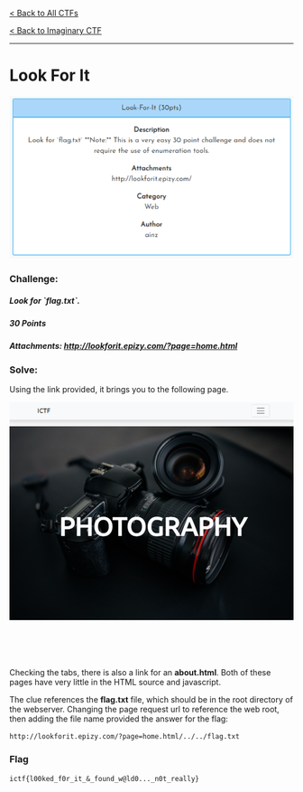[< Back to All CTFs](https://github.com/KrisLloyd/Python/tree/master/CTF#ctf-solves)

[< Back to Imaginary CTF](https://github.com/KrisLloyd/Python/tree/master/CTF#imaginary-ctf-ongoing-2021)
***

# Look For It

![Look For It Challenge](LookForIt.PNG)

### Challenge:
##### Look for \`flag.txt\`.
##### 30 Points
##### Attachments: http://lookforit.epizy.com/?page=home.html

### Solve:

Using the link provided, it brings you to the following page. 

![Home Page](LookForIt_Home.PNG)

Checking the tabs, there is also a link for an **about.html**. Both of these pages have very little in the HTML source and javascript. 

The clue references the **flag.txt** file, which should be in the root directory of the webserver. Changing the page request url to reference the web root, then adding the file name provided the answer for the flag:

```
http://lookforit.epizy.com/?page=home.html/../../flag.txt
```


### Flag
```
ictf{l00ked_f0r_it_&_found_w@ld0..._n0t_really}
```
